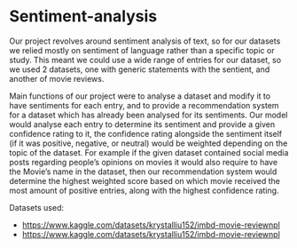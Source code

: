 # Sentiment-analysis
 Our project revolves around sentiment analysis of text, so for our datasets we relied mostly on sentiment  of language rather than a specific topic or study. This meant we could use a wide range of entries for our  dataset, so we used 2 datasets, one with generic statements with the sentient, and another of movie  reviews.

 Main functions of our project were to analyse a dataset and modify it to have sentiments for each entry,
 and to provide a recommendation system for a dataset which has already been analysed for its sentiments.
 Our model would analyse each entry to determine its sentiment and provide a given confidence rating to
 it, the confidence rating alongside the sentiment itself (if it was positive, negative, or neutral) would be
 weighted depending on the topic of the dataset.
 For example if the given dataset contained social media posts regarding people’s opinions on movies it
 would also require to have the Movie’s name in the dataset, then our recommendation system would
 determine the highest weighted score based on which movie received the most amount of positive entries,
 along with the highest confidence rating.

Datasets used: 
- https://www.kaggle.com/datasets/krystalliu152/imbd-movie-reviewnpl
- https://www.kaggle.com/datasets/krystalliu152/imbd-movie-reviewnpl
